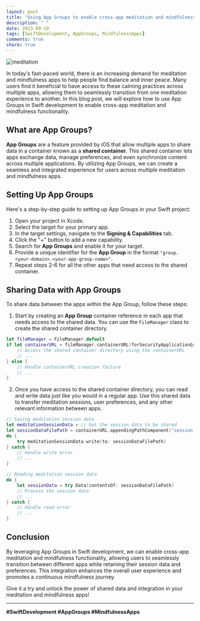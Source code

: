 ```yaml
---
layout: post
title: "Using App Groups to enable cross-app meditation and mindfulness functionality in Swift development"
description: " "
date: 2023-09-19
tags: [SwiftDevelopment, AppGroups, MindfulnessApps]
comments: true
share: true
---
```


![meditation](https://example.com/meditation.jpg)

In today's fast-paced world, there is an increasing demand for meditation and mindfulness apps to help people find balance and inner peace. Many users find it beneficial to have access to these calming practices across multiple apps, allowing them to seamlessly transition from one meditation experience to another. In this blog post, we will explore how to use App Groups in Swift development to enable cross-app meditation and mindfulness functionality.

## What are App Groups?

**App Groups** are a feature provided by iOS that allow multiple apps to share data in a container known as a **shared container**. This shared container lets apps exchange data, manage preferences, and even synchronize content across multiple applications. By utilizing App Groups, we can create a seamless and integrated experience for users across multiple meditation and mindfulness apps.

## Setting Up App Groups

Here's a step-by-step guide to setting up App Groups in your Swift project:

1. Open your project in Xcode.
2. Select the target for your primary app.
3. In the target settings, navigate to the **Signing & Capabilities** tab.
4. Click the "+" button to add a new capability.
5. Search for **App Groups** and enable it for your target.
6. Provide a unique identifier for the **App Group** in the format `"group.<your-domain>.<your-app-group-name>"`.
7. Repeat steps 2-6 for all the other apps that need access to the shared container.

## Sharing Data with App Groups

To share data between the apps within the App Group, follow these steps:

1. Start by creating an **App Group** container reference in each app that needs access to the shared data. You can use the `FileManager` class to create the shared container directory.

```swift
let fileManager = FileManager.default
if let containerURL = fileManager.containerURL(forSecurityApplicationGroupIdentifier: "group.<your-domain>.<your-app-group-name>") {
    // Access the shared container directory using the containerURL
    // ...
} else {
    // Handle containerURL creation failure
    // ...
}
```

2. Once you have access to the shared container directory, you can read and write data just like you would in a regular app. Use this shared data to transfer meditation sessions, user preferences, and any other relevant information between apps.

```swift
// Saving meditation session data
let meditationSessionData = // Get the session data to be shared
let sessionDataFilePath = containerURL.appendingPathComponent("session.data")
do {
    try meditationSessionData.write(to: sessionDataFilePath)
} catch {
    // Handle write error
    // ...
}

// Reading meditation session data
do {
    let sessionData = try Data(contentsOf: sessionDataFilePath)
    // Process the session data
    // ...
} catch {
    // Handle read error
    // ...
}
```

## Conclusion

By leveraging App Groups in Swift development, we can enable cross-app meditation and mindfulness functionality, allowing users to seamlessly transition between different apps while retaining their session data and preferences. This integration enhances the overall user experience and promotes a continuous mindfulness journey.

Give it a try and unlock the power of shared data and integration in your meditation and mindfulness apps!

---

**#SwiftDevelopment #AppGroups #MindfulnessApps**